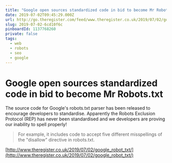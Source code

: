 ```yaml
---
title: "Google open sources standardized code in bid to become Mr Robots.txt"
date: 2019-07-02T09:45:29.000Z
url: http://go.theregister.com/feed/www.theregister.co.uk/2019/07/02/google_robot_txt/
slug: 2019-07-02-6cd10f6c
pinboardId: 1137768260
private: false
tags:
  - web
  - robots
  - seo
  - google
---
```


# Google open sources standardized code in bid to become Mr Robots.txt

The source code for Google's robots.txt parser has been released to encourage developers to standardise. Apparently the Robots Exclusion Protocol (REP) has never been standardised and we developers are proving our inability to spell properly!

> For example, it includes code to accept five different misspellings of the "disallow" directive in robots.txt.

[http://www.theregister.co.uk/2019/07/02/google_robot_txt/](http://www.theregister.co.uk/2019/07/02/google_robot_txt/)
